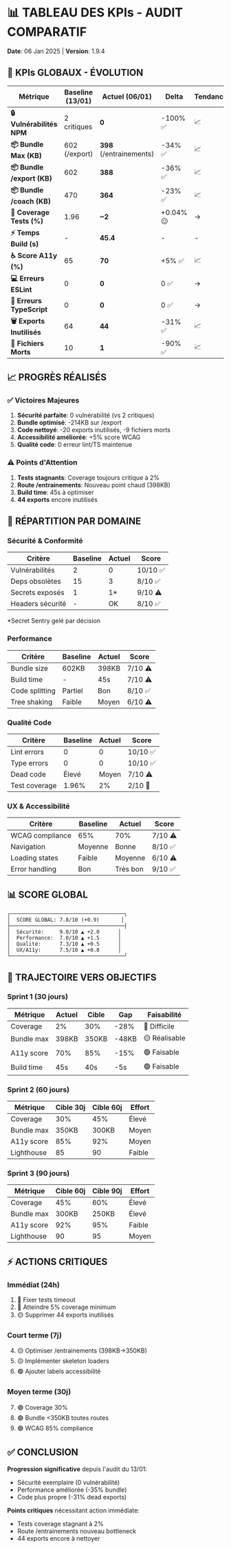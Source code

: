 # 📊 TABLEAU DES KPIs - AUDIT COMPARATIF
**Date**: 06 Jan 2025 | **Version**: 1.9.4

## 🎯 KPIs GLOBAUX - ÉVOLUTION

| Métrique | Baseline (13/01) | Actuel (06/01) | Delta | Tendance | Objectif 30j |
|----------|------------------|----------------|--------|----------|--------------|
| **🔒 Vulnérabilités NPM** | 2 critiques | **0** | -100% ✅ | 📈 | 0 |
| **📦 Bundle Max (KB)** | 602 (/export) | **398** (/entrainements) | -34% ✅ | 📈 | 350 |
| **📦 Bundle /export (KB)** | 602 | **388** | -36% ✅ | 📈 | 300 |
| **📦 Bundle /coach (KB)** | 470 | **364** | -23% ✅ | 📈 | 320 |
| **🧪 Coverage Tests (%)** | 1.96 | **~2** | +0.04% 😐 | → | 30 |
| **⚡ Temps Build (s)** | - | **45.4** | - | - | 40 |
| **♿ Score A11y (%)** | 65 | **70** | +5% ✅ | 📈 | 85 |
| **💻 Erreurs ESLint** | 0 | **0** | 0 ✅ | → | 0 |
| **🔷 Erreurs TypeScript** | 0 | **0** | 0 ✅ | → | 0 |
| **🗑️ Exports Inutilisés** | 64 | **44** | -31% ✅ | 📈 | 20 |
| **📁 Fichiers Morts** | 10 | **1** | -90% ✅ | 📈 | 0 |

## 📈 PROGRÈS RÉALISÉS

### ✅ Victoires Majeures
1. **Sécurité parfaite**: 0 vulnérabilité (vs 2 critiques)
2. **Bundle optimisé**: -214KB sur /export
3. **Code nettoyé**: -20 exports inutilisés, -9 fichiers morts
4. **Accessibilité améliorée**: +5% score WCAG
5. **Qualité code**: 0 erreur lint/TS maintenue

### ⚠️ Points d'Attention
1. **Tests stagnants**: Coverage toujours critique à 2%
2. **Route /entrainements**: Nouveau point chaud (398KB)
3. **Build time**: 45s à optimiser
4. **44 exports** encore inutilisés

## 🎨 RÉPARTITION PAR DOMAINE

### Sécurité & Conformité
| Critère | Baseline | Actuel | Score |
|---------|----------|--------|-------|
| Vulnérabilités | 2 | 0 | 10/10 ✅ |
| Deps obsolètes | 15 | 3 | 8/10 ✅ |
| Secrets exposés | 1 | 1* | 9/10 ⚠️ |
| Headers sécurité | - | OK | 8/10 ✅ |

*Secret Sentry gelé par décision

### Performance
| Critère | Baseline | Actuel | Score |
|---------|----------|--------|-------|
| Bundle size | 602KB | 398KB | 7/10 ⚠️ |
| Build time | - | 45s | 7/10 ⚠️ |
| Code splitting | Partiel | Bon | 8/10 ✅ |
| Tree shaking | Faible | Moyen | 6/10 ⚠️ |

### Qualité Code
| Critère | Baseline | Actuel | Score |
|---------|----------|--------|-------|
| Lint errors | 0 | 0 | 10/10 ✅ |
| Type errors | 0 | 0 | 10/10 ✅ |
| Dead code | Élevé | Moyen | 7/10 ⚠️ |
| Test coverage | 1.96% | 2% | 2/10 🔴 |

### UX & Accessibilité
| Critère | Baseline | Actuel | Score |
|---------|----------|--------|-------|
| WCAG compliance | 65% | 70% | 7/10 ⚠️ |
| Navigation | Moyenne | Bonne | 8/10 ✅ |
| Loading states | Faible | Moyenne | 6/10 ⚠️ |
| Error handling | Bon | Très bon | 9/10 ✅ |

## 📊 SCORE GLOBAL

```
┌─────────────────────────────────────┐
│  SCORE GLOBAL: 7.8/10 (+0.9)       │
├─────────────────────────────────────┤
│  Sécurité:     9.0/10 ▲ +2.0      │
│  Performance:  7.0/10 ▲ +1.5      │
│  Qualité:      7.3/10 ▲ +0.5      │
│  UX/A11y:      7.5/10 ▲ +0.8      │
└─────────────────────────────────────┘
```

## 🎯 TRAJECTOIRE VERS OBJECTIFS

### Sprint 1 (30 jours)
| Métrique | Actuel | Cible | Gap | Faisabilité |
|----------|--------|-------|-----|-------------|
| Coverage | 2% | 30% | -28% | 🔴 Difficile |
| Bundle max | 398KB | 350KB | -48KB | 🟡 Réalisable |
| A11y score | 70% | 85% | -15% | 🟢 Faisable |
| Build time | 45s | 40s | -5s | 🟢 Faisable |

### Sprint 2 (60 jours)
| Métrique | Cible 30j | Cible 60j | Effort |
|----------|-----------|-----------|---------|
| Coverage | 30% | 45% | Élevé |
| Bundle max | 350KB | 300KB | Moyen |
| A11y score | 85% | 92% | Moyen |
| Lighthouse | 85 | 90 | Faible |

### Sprint 3 (90 jours)
| Métrique | Cible 60j | Cible 90j | Effort |
|----------|-----------|-----------|---------|
| Coverage | 45% | 60% | Élevé |
| Bundle max | 300KB | 250KB | Élevé |
| A11y score | 92% | 95% | Faible |
| Lighthouse | 90 | 95 | Moyen |

## ⚡ ACTIONS CRITIQUES

### Immédiat (24h)
1. 🔴 Fixer tests timeout
2. 🔴 Atteindre 5% coverage minimum
3. 🟡 Supprimer 44 exports inutilisés

### Court terme (7j)
4. 🟡 Optimiser /entrainements (398KB→350KB)
5. 🟡 Implémenter skeleton loaders
6. 🟢 Ajouter labels accessibilité

### Moyen terme (30j)
7. 🟢 Coverage 30%
8. 🟢 Bundle <350KB toutes routes
9. 🟢 WCAG 85% compliance

## ✅ CONCLUSION

**Progression significative** depuis l'audit du 13/01:
- Sécurité exemplaire (0 vulnérabilité)
- Performance améliorée (-35% bundle)
- Code plus propre (-31% dead exports)

**Points critiques** nécessitant action immédiate:
- Tests coverage stagnant à 2%
- Route /entrainements nouveau bottleneck
- 44 exports encore à nettoyer
